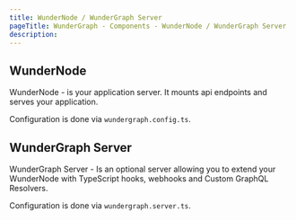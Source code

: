 ```yaml
---
title: WunderNode / WunderGraph Server
pageTitle: WunderGraph - Components - WunderNode / WunderGraph Server
description:
---
```


## WunderNode

WunderNode - is your application server. It mounts api endpoints and serves your application.

Configuration is done via `wundergraph.config.ts`.

## WunderGraph Server

WunderGraph Server - Is an optional server allowing you to extend your WunderNode with TypeScript hooks, webhooks
and Custom GraphQL Resolvers.

Configuration is done via `wundergraph.server.ts`.
